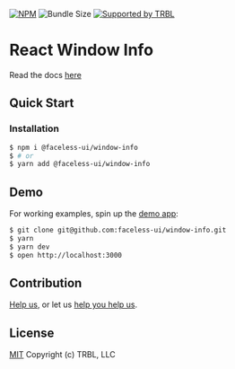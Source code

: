 [![NPM](https://img.shields.io/npm/v/@faceless-ui/window-info)](https://www.npmjs.com/@faceless-ui/window-info)
![Bundle Size](https://img.shields.io/bundlephobia/minzip/@faceless-ui/window-info?label=zipped)
[![Supported by TRBL](https://img.shields.io/badge/supported_by-TRBL-black)](https://github.com/trouble)

# React Window Info

Read the docs [here](faceless-ui.com/docs/window-info)

## Quick Start

### Installation

```bash
$ npm i @faceless-ui/window-info
$ # or
$ yarn add @faceless-ui/window-info
```

## Demo

For working examples, spin up the [demo app](./demo/App.demo.js):

```bash
$ git clone git@github.com:faceless-ui/window-info.git
$ yarn
$ yarn dev
$ open http://localhost:3000
```

## Contribution

[Help us,](https://github.com/faceless-ui/.github/blob/master/CONTRIBUTING.md) or let us [help you help us](https://github.com/faceless-ui/.github/blob/master/SUPPORT.md).

## License

[MIT](https://github.com/faceless-ui/window-info/blob/master/LICENSE) Copyright (c) TRBL, LLC
